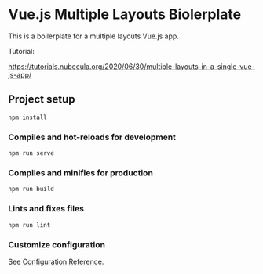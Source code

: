# Vue.js Multiple Layouts Biolerplate

This is a boilerplate for a multiple layouts Vue.js app.

Tutorial:

https://tutorials.nubecula.org/2020/06/30/multiple-layouts-in-a-single-vue-js-app/


## Project setup
```
npm install
```

### Compiles and hot-reloads for development
```
npm run serve
```

### Compiles and minifies for production
```
npm run build
```

### Lints and fixes files
```
npm run lint
```

### Customize configuration
See [Configuration Reference](https://cli.vuejs.org/config/).
